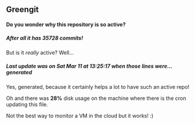 ## Greengit

#### Do you wonder why this repository is so active?

##### After all it has 35728 commits!

But is it *really* active? Well...

##### Last update was on Sat Mar 11 at 13:25:17 when those lines were... generated

Yes, generated, because it certainly helps a lot to have such an active repo!

Oh and there was **28%** disk usage on the machine
where there is the cron updating this file.

Not the best way to monitor a VM in the cloud but it works! :)
